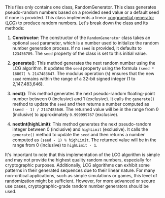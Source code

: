 This files only contains one class, RandomGenerator. This class generates pseudo-random numbers based on a provided seed value or a default seed if none is provided. This class implements a linear [congruential generator (LCG)](https://en.wikipedia.org/wiki/Linear_congruential_generator) to produce random numbers. Let's break down the class and its methods:

1. **Constructor**: The constructor of the `RandomGenerator` class takes an optional `seed` parameter, which is a number used to initialize the random number generation process. If no `seed` is provided, it defaults to `123456789`. The `seed` property of the class is set to this initial value.

2. **generate()**: This method generates the next random number using the LCG algorithm. It updates the `seed` property using the formula `(seed * 16807) % 2147483647`. The modulus operation (`%`) ensures that the new `seed` remains within the range of a 32-bit signed integer (1 to 2,147,483,646).

3. **next()**: This method generates the next pseudo-random floating-point number between 0 (inclusive) and 1 (exclusive). It calls the `generate()` method to update the `seed` and then returns a number computed as `(seed - 1) / 2147483646`. The returned value will be in the range from 0 (inclusive) to approximately `0.999999767` (exclusive).

4. **nextInt(highLimit)**: This method generates the next pseudo-random integer between 0 (inclusive) and `highLimit` (exclusive). It calls the `generate()` method to update the `seed` and then returns a number computed as `(seed - 1) % highLimit`. The returned value will be in the range from 0 (inclusive) to `highLimit - 1`.

It's important to note that this implementation of the LCG algorithm is simple and may not provide the highest quality random numbers, especially for cryptographic purposes. Additionally, LCG algorithms can exhibit some patterns in their generated sequences due to their linear nature. For many non-critical applications, such as simple simulations or games, this level of randomization might be sufficient. However, for more advanced or secure use cases, cryptographic-grade random number generators should be used.